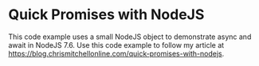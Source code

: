 # Quick Promises with NodeJS
This code example uses a small NodeJS object to demonstrate async and await in NodeJS 7.6. Use this code example to follow my article at https://blog.chrismitchellonline.com/quick-promises-with-nodejs.
